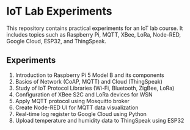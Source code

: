 # IoT Lab Experiments

This repository contains practical experiments for an IoT lab course. It includes topics such as Raspberry Pi, MQTT, XBee, LoRa, Node-RED, Google Cloud, ESP32, and ThingSpeak.

## Experiments

1. Introduction to Raspberry Pi 5 Model B and its components
2. Basics of Network (CoAP, MQTT) and Cloud (ThingSpeak)
3. Study of IoT Protocol Libraries (Wi-Fi, Bluetooth, ZigBee, LoRa)
4. Configuration of XBee S2C and LoRa devices for WSN
5. Apply MQTT protocol using Mosquitto broker
6. Create Node-RED UI for MQTT data visualization
7. Real-time log register to Google Cloud using Python
8. Upload temperature and humidity data to ThingSpeak using ESP32
